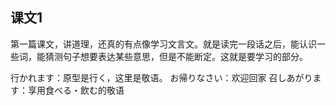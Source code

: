 ## 课文1
第一篇课文，讲道理，还真的有点像学习文言文。就是读完一段话之后，能认识一些词，能猜测句子想要表达某些意思，但是不能断定。这就是要学习的部分。

行かれます：原型是行く，这里是敬语。
お帰りなさい：欢迎回家
召しあがります：享用食べる・飲む的敬语
